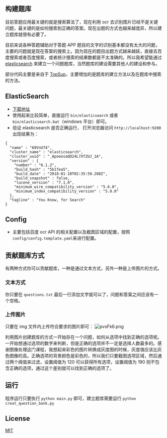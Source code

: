 ## 构建题库
目前答题应用最关键的就是搜索算法了，现在利用 ocr 去识别图片已经不是关键问题，最关键的是如何搜索到正确的答案。现在出题的方式也越来越诡异，所以建立题库就很有必要了。

目前来说各种答题辅助对于答题 APP 题目的文字的识别基本都没有太大的问题，主要的问题就是现在答案的搜索上。因为现在的题目出题方式越来越妖，直接去百度搜索或者百度搜索，或者统计搜索的结果数都是不太准确的。所以我希望能通过 [elasticsearch](https://www.elastic.co/products/elasticsearch) 来建立一个问题题库，当然题库的建设需要其他人的建设和参与。

部分代码主要是来自于 [TopSup](https://github.com/Skyexu/TopSup)，主要增加的是题库的建立方法以及在题库中搜索的方法。

## ElasticSearch
* [下载地址](https://www.elastic.co/downloads/elasticsearch)
* 使用起来比较简单，直接运行 `bin/elasticsearch` 或者 `bin/elasticsearch.bat`（windows 平台）即可。
* 验证 elasticsearch 是否正确运行， 打开浏览器访问 `http://localhost:9200` 出现结果为：
```
{
  "name" : "69VnU74",
  "cluster_name" : "elasticsearch",
  "cluster_uuid" : "_ApoeosaQO24L7XfZUJ_1A",
  "version" : {
    "number" : "6.1.2",
    "build_hash" : "5b1fea5",
    "build_date" : "2018-01-10T02:35:59.208Z",
    "build_snapshot" : false,
    "lucene_version" : "7.1.0",
    "minimum_wire_compatibility_version" : "5.6.0",
    "minimum_index_compatibility_version" : "5.0.0"
  },
  "tagline" : "You Know, for Search"
}
```

## Config
* 主要包括百度 ocr API 的相关配置以及截图区域的配置，按照 `config/config.template.yaml`来进行配置。

## 贡献题库方式
有两种方式你可以贡献题库，一种是通过文本方式，另外一种是上传图片的方式。

### 文本方式
你只要在 `questions.txt` 最后一行添加文字就可以了，问题和答案之间应该有一个空格。

### 上传图片
只要在 img 文件内上传符合要求的图片即可：
![pvsFk6.png](https://s1.ax1x.com/2018/01/28/pvsFk6.png)

利用图片创建题库的方式一开始存在一个问题，如何从选项中找到正确的选项呢。一开始想通过选项的数字来判断，但是正确的选项并不一定是选择人数最多的。感谢图像处理这门课程，我想起来彩色的图片转换成灰度图的时候，灰度值应该比灰色图像的高。正确选项的背景颜色是彩色的，所以我们只要截图选项区域，然后通过两个阈值来过滤，设置阈值为 120 可以获得所有选项，设置阈值为 190 则不包含正确的选项，通过这个差别就可以找到正确的选项了。

## 运行
程序运行只要执行 `python main.py` 即可，建立题库需要运行 `python creat_question_bank.py`

## License
[MIT](https://github.com/neal1991/answers/blob/master/LICENSE)
